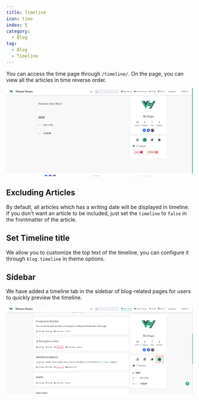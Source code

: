```yaml
---
title: Timeline
icon: time
index: 5
category:
  - Blog
tag:
  - Blog
  - Timeline
---
```


You can access the time page through `/timeline/`. On the page, you can view all the articles in time reverse order.

![Timeline Page](./assets/timeline.png)

## Excluding Articles

By default, all articles which has a writing date will be displayed in timeline. If you don’t want an article to be included, just set the `timeline` to `false` in the frontmatter of the article.

## Set Timeline title

We allow you to customize the top text of the timeline, you can configure it through `blog.timeline` in theme options.

## Sidebar

We have added a timeline tab in the sidebar of blog-related pages for users to quickly preview the timeline.

![Timeline Tab](./assets/timeline-tab.png)
